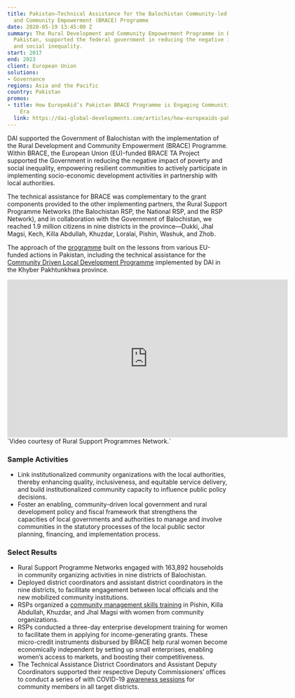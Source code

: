 ```yaml
---
title: Pakistan—Technical Assistance for the Balochistan Community-led Rural Development
  and Community Empowerment (BRACE) Programme
date: 2020-05-19 13:45:00 Z
summary: The Rural Development and Community Empowerment Programme in Balochistan,
  Pakistan, supported the federal government in reducing the negative impact of poverty
  and social inequality.
start: 2017
end: 2023
client: European Union
solutions:
- Governance
regions: Asia and the Pacific
country: Pakistan
promos:
- title: How EuropeAid’s Pakistan BRACE Programme is Engaging Communities in the COVID-19
    Era
  link: https://dai-global-developments.com/articles/how-europeaids-pakistan-brace-programme-is-engaging-communities-in-the-covid-19-era
---
```


DAI supported the Government of Balochistan with the implementation of the Rural Development and Community Empowerment (BRACE) Programme. Within BRACE, the European Union (EU)-funded BRACE TA Project supported the Government in reducing the negative impact of poverty and social inequality, empowering resilient communities to actively participate in implementing socio-economic development activities in partnership with local authorities. 

The technical assistance for BRACE was complementary to the grant components provided to the other implementing partners, the Rural Support Programme Networks (the Balochistan RSP, the National RSP, and the RSP Network), and in collaboration with the Government of Balochistan, we reached 1.9 million citizens in nine districts in the province—Dukki, Jhal Magsi, Kech, Killa Abdullah, Khuzdar, Loralai, Pishin, Washuk, and Zhob. 

The approach of the [programme](https://www.facebook.com/BRACEProgramme) built on the lessons from various EU-funded actions in Pakistan, including the technical assistance for the [Community Driven Local Development Programme](https://www.dai.com/our-work/projects/pakistan-khyber-pakhtunkhwa-district-governance-and-community-development-programme-kp-cdld) implemented by DAI in the Khyber Pakhtunkhwa province. 

<iframe src="https://player.vimeo.com/video/420402158" width="640" height="360" frameborder="0" allow="autoplay; fullscreen" allowfullscreen></iframe>`Video courtesy of Rural Support Programmes Network.`

### Sample Activities

* Link institutionalized community organizations with the local authorities, thereby enhancing quality, inclusiveness, and equitable service delivery, and build institutionalized community capacity to influence public policy decisions.
* Foster an enabling, community-driven local government and rural development policy and fiscal framework that strengthens the capacities of local governments and authorities to manage and involve communities in the statutory processes of the local public sector planning, financing, and implementation process.

### Select Results

* Rural Support Programme Networks engaged with 163,892 households in community organizing activities in nine districts of Balochistan.
* Deployed district coordinators and assistant district coordinators in the nine districts, to facilitate engagement between local officials and the new mobilized community institutions.
* RSPs organized a [community management skills training](https://www.facebook.com/BRACEProgramme/posts/2595615900682563) in Pishin, Killa Abdullah, Khuzdar, and Jhal Magsi with women from community organizations.
* RSPs conducted a three-day enterprise development training for women to facilitate them in applying for income-generating grants. These micro-credit instruments disbursed by BRACE help rural women become economically independent by setting up small enterprises, enabling women’s access to markets, and boosting their competitiveness. 
* The Technical Assistance District Coordinators and Assistant Deputy Coordinators supported their respective Deputy Commissioners’ offices to conduct a series of with COVID-19 [awareness sessions](https://www.facebook.com/BRACEProgramme/posts/2551282891782531) for community members in all target districts. 